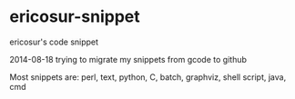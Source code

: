 ericosur-snippet
================

ericosur's code snippet

2014-08-18 trying to migrate my snippets from gcode to github

Most snippets are:
perl, text, python, C, batch, 
graphviz, shell script, java, cmd

